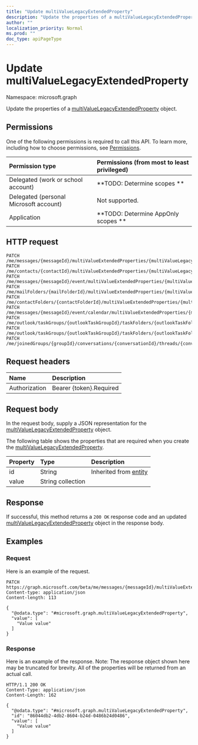 ```yaml
---
title: "Update multiValueLegacyExtendedProperty"
description: "Update the properties of a multiValueLegacyExtendedProperty object."
author: ""
localization_priority: Normal
ms.prod: ""
doc_type: apiPageType
---
```


# Update multiValueLegacyExtendedProperty

Namespace: microsoft.graph

Update the properties of a [multiValueLegacyExtendedProperty](../resources/multivaluelegacyextendedproperty.md) object.

## Permissions
One of the following permissions is required to call this API. To learn more, including how to choose permissions, see [Permissions](/concepts/permissions-reference.md).

|Permission type|Permissions (from most to least privileged)|
|:---|:---|
|Delegated (work or school account)|**TODO: Determine scopes **|
|Delegated (personal Microsoft account)|Not supported.|
|Application|**TODO: Determine AppOnly scopes **|

## HTTP request
<!-- {
  "blockType": "ignored"
}
-->
``` http
PATCH /me/messages/{messageId}/multiValueExtendedProperties/{multiValueLegacyExtendedPropertyId}
PATCH /me/contacts/{contactId}/multiValueExtendedProperties/{multiValueLegacyExtendedPropertyId}
PATCH /me/messages/{messageId}/event/multiValueExtendedProperties/{multiValueLegacyExtendedPropertyId}
PATCH /me/mailFolders/{mailFolderId}/multiValueExtendedProperties/{multiValueLegacyExtendedPropertyId}
PATCH /me/contactFolders/{contactFolderId}/multiValueExtendedProperties/{multiValueLegacyExtendedPropertyId}
PATCH /me/messages/{messageId}/event/calendar/multiValueExtendedProperties/{multiValueLegacyExtendedPropertyId}
PATCH /me/outlook/taskGroups/{outlookTaskGroupId}/taskFolders/{outlookTaskFolderId}/multiValueExtendedProperties/{multiValueLegacyExtendedPropertyId}
PATCH /me/outlook/taskGroups/{outlookTaskGroupId}/taskFolders/{outlookTaskFolderId}/tasks/{outlookTaskId}/multiValueExtendedProperties/{multiValueLegacyExtendedPropertyId}
PATCH /me/joinedGroups/{groupId}/conversations/{conversationId}/threads/{conversationThreadId}/posts/{postId}/multiValueExtendedProperties/{multiValueLegacyExtendedPropertyId}
```

## Request headers
|Name|Description|
|:---|:---|
|Authorization|Bearer {token}.Required|

## Request body
In the request body, supply a JSON representation for the [multiValueLegacyExtendedProperty](../resources/multivaluelegacyextendedproperty.md) object.

The following table shows the properties that are required when you create the [multiValueLegacyExtendedProperty](../resources/multivaluelegacyextendedproperty.md).

|Property|Type|Description|
|:---|:---|:---|
|id|String| Inherited from [entity](../resources/entity.md)|
|value|String collection||



## Response
If successful, this method returns a `200 OK` response code and an updated [multiValueLegacyExtendedProperty](../resources/multivaluelegacyextendedproperty.md) object in the response body.

## Examples

### Request
Here is an example of the request.
<!-- {
  "blockType": "request",
  "name": "update_multivaluelegacyextendedproperty"
}
-->
``` http
PATCH https://graph.microsoft.com/beta/me/messages/{messageId}/multiValueExtendedProperties/{multiValueLegacyExtendedPropertyId}
Content-type: application/json
Content-length: 113

{
  "@odata.type": "#microsoft.graph.multiValueLegacyExtendedProperty",
  "value": [
    "Value value"
  ]
}
```

### Response
Here is an example of the response. Note: The response object shown here may be truncated for brevity. All of the properties will be returned from an actual call.
<!-- {
  "blockType": "response",
  "truncated": true
}
-->
``` http
HTTP/1.1 200 OK
Content-Type: application/json
Content-Length: 162

{
  "@odata.type": "#microsoft.graph.multiValueLegacyExtendedProperty",
  "id": "86044db2-4db2-8604-b24d-0486b24d0486",
  "value": [
    "Value value"
  ]
}
```

